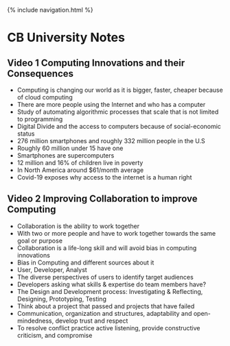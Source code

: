 {% include navigation.html %}
# CB University Notes

## Video 1 Computing Innovations and their Consequences
- Computing is changing our world as it is bigger, faster, cheaper because of cloud computing
- There are more people using the Internet and who has a computer
- Study of automating algorithmic processes that scale that is not limited to programming
- Digital Divide and the access to computers because of social-economic status 
- 276 million smartphones and roughly 332 million people in the U.S
- Roughly 60 million under 15 have one 
- Smartphones are supercomputers 
- 12 million and 16% of children live in poverty 
- In North America around $61/month average
- Covid-19 exposes why access to the internet is a human right 

## Video 2 Improving Collaboration to improve Computing 
- Collaboration is the ability to work together 
- With two or more people and have to work together towards the same goal or purpose 
- Collaboration is a life-long skill and will avoid bias in computing innovations 
- Bias in Computing and different sources about it 
- User, Developer, Analyst
- The diverse perspectives of users to identify target audiences
- Developers asking what skills & expertise do team members have?
- The Design and Development process: Investigating & Reflecting, Designing, Prototyping, Testing 
- Think about a project that passed and projects that have failed 
- Communication, organization and structures, adaptability and open-mindedness, develop trust and respect
- To resolve conflict practice active listening, provide constructive criticism, and compromise 

